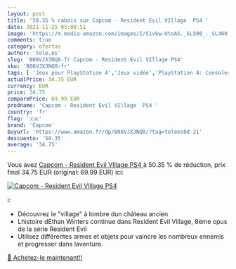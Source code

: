 ```yaml
---
layout: post
title: '50.35 % rabais sur Capcom - Resident Evil VIllage  PS4 '
date: 2021-11-25 05:08:51
image: 'https://m.media-amazon.com/images/I/51vkw-UtoAS._SL500_._SL400_.jpg'
comments: true
category: ofertas
author: 'tole.es'
slug: 'B08VJX3NQ8-fr Capcom - Resident Evil VIllage PS4'
sku: 'B08VJX3NQ8-fr'
tags: [ 'Jeux pour PlayStation 4','Jeux vidéo','PlayStation 4: Consoles, jeux et accessoires','capcom', ]
actualPrice: 34.75 EUR
currency: EUR
price: 34.75
comparePrice: 69.99 EUR
prodname: 'Capcom - Resident Evil VIllage  PS4 '
country: 'fr'
flag: '🇫🇷'
brand: 'Capcom'
buyurl: 'https://www.amazon.fr/dp/B08VJX3NQ8/?tag=tolees0d-21'
descuento: '50.35'
average: '34.75'
---
```


Vous avez [Capcom - Resident Evil VIllage  PS4 ](https://www.amazon.fr/dp/B08VJX3NQ8/?tag=tolees0d-21)  à  50.35 % de réduction, prix final  34.75 EUR (original: 69.99 EUR) ici:

[![Capcom - Resident Evil VIllage  PS4 ](https://m.media-amazon.com/images/I/51vkw-UtoAS._SL500_._SL400_.jpg)](https://www.amazon.fr/dp/B08VJX3NQ8/?tag=tolees0d-21)

ℹ️:

- Découvrez le "village" à lombre dun château ancien
- Lhistoire dEthan Winters continue dans Resident Evil Village, 8ème opus de la série Resident Evil
- Utilisez différentes armes et objets pour vaincre les nombreux ennemis et progresser dans laventure.

[🛒 Achetez-le maintenant!!](https://www.amazon.fr/dp/B08VJX3NQ8/?tag=tolees0d-21)
